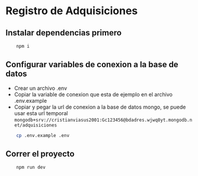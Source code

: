 # Registro de Adquisiciones
## Instalar dependencias primero
```bash
    npm i
```

## Configurar variables de conexion a la base de datos
- Crear un archivo .env
- Copiar la variable de conexion que esta de ejemplo en el archivo .env.example
- Copiar y pegar la url de conexion a la base de datos mongo, se puede usar esta url temporal
 `mongodb+srv://cristianviasus2001:Gc123456@bdadres.wjwq8yt.mongodb.net/adquisiciones`
```bash
    cp .env.example .env
```

## Correr el proyecto
```bash
    npm run dev
```